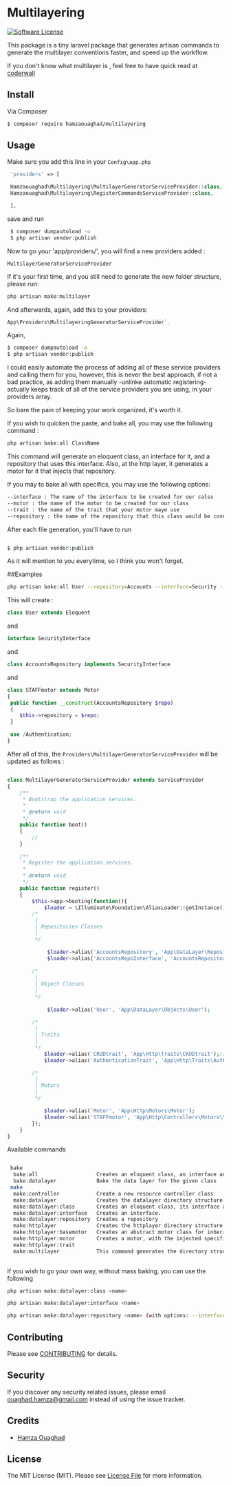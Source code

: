 # Multilayering

[![Software License][ico-license]](LICENSE.md)

This package is a tiny laravel package that generates artisan commands to generate the multilayer conventions faster, and speed up the workflow.

If you don't know what multilayer is , feel free to have quick read at [coderwall](https://coderwall.com/p/itnqyq/alternatives-to-hmvc-with-laravel)
## Install

Via Composer

``` bash
$ composer require hamzaouaghad/multilayering
```

## Usage

Make sure you add this line in your `Config\app.php`
``` php
 'providers' => [

 Hamzaouaghad\Multilayering\MultilayerGeneratorServiceProvider::class,
 Hamzaouaghad\Multilayering\RegisterCommandsServiceProvider::class,

 ],
```

save and run

```bash
 $ composer dumpautoload -o
 $ php artisan vendor:publish
 ```
 Now to go your 'app/providers/', you will find a new providers added :

`MultilayerGeneratorServiceProvider`

 If it's your first time, and you still need to generate the new folder structure, please run:
 
 ```bash
 php artisan make:multilayer
 ```

 And afterwards, again, add this to your providers:
 ```php
 App\Providers\MultilayeringGeneratorServiceProvider`.
```

Again,

```bash
$ composer dumpautoload -o
$ php artisan vendor:publish
```

I could easily automate the process of adding all of these service providers and calling them for you, however, this is never the best approach, if not a bad practice, as adding them manually -unlinke automatic registering- actually keeps track of all of the service providers you are using, in your providers array.

So bare the pain of keeping your work organized, it's worth it.

 If you wish to quicken the paste, and bake all, you may use the following command :
 ```bash
 php artisan bake:all ClassName
 ```
 This command will generate an eloquent class, an interface for it, and a repository that uses this interface. Also, at the http layer, it generates a motor for it that injects that repository.

 If you may to bake all with specifics, you may use the following options:
```bash
--interface : The name of the interface to be created for our calss
--motor : the name of the motor to be created for our class
--trait : the name of the trait that your motor maye use
--repository : the name of the repository that this class would be covered under.
```

After each file generation, you'll have to run 

```php

$ php artisan vendor:publish

```

As it will mention to you everytime, so I think you won't forget.


##Examples 

```bash
php artisan bake:all User --repository=Accounts --interface=Security --motor=STAFF --trait=Authentication
```

This will create :

```php
class User extends Eloquent
```
and
```php
interface SecurityInterface
```
and

```php
class AccountsRepository implements SecurityInterface
```

and

```php
class STAFFmotor extends Motor
{
 public function __construct(AccountsRepository $repo)
 {
    $this->repository = $repo;
 }

 use /Authentication;
}
```

After all of this, the  `Providers\MultilayerGeneratorServiceProvider` will be updated as follows :

```php

class MultilayerGeneratorServiceProvider extends ServiceProvider
{
    /**
     * Bootstrap the application services.
     *
     * @return void
     */
    public function boot()
    {
        //
    }

    /**
     * Register the application services.
     *
     * @return void
     */
    public function register()
    {
        $this->app->booting(function(){
            $loader = \Illuminate\Foundation\AliasLoader::getInstance();
        /*
         |
         | Repositories Classes
         |
         */

             $loader->alias('AccountsRepository', 'App\DataLayer\Repositories\AccountsRepository');
             $loader->alias('AccountsRepoInterface', 'AccountsRepository');
            
        /*
         |
         | Object Classes
         |
         */
         
             $loader->alias('User', 'App\DataLayer\Objects\User');

        /*
         |
         | Traits 
         |  
         */
            $loader->alias('CRUDtrait', 'App\Http\Traits\CRUDtrait');//don't modify this.
            $loader->alias('AuthenticationTrait', 'App\Http\Traits\Authentication');

        /*
         |
         | Motors
         |  
         */

            $loader->alias('Motor', 'App\Http\Motors\Motor');
            $loader->alias('STAFFmotor', 'App\Http\Controllers\Motors\STAFFmotor');
        });
    }
}

```

 Available commands
```bash

 bake
  bake:all                   Creates an eloquent class, an interface and a repository for it, also a motor, and a trait if specified.
  bake:datalayer             Bake the data layer for the given class
 make
  make:controller            Create a new resource controller class
  make:datalayer             Creates the datalayer directory structure
  make:datalayer:class       Creates an eloquent class, its interface and its repository.
  make:datalayer:interface   Creates an interface.
  make:datalayer:repository  Creates a repository
  make:httplayer             Creates the httplayer directory structure
  make:httplayer:basemotor   Creates an abstract motor class for inheritence.
  make:httplayer:motor       Creates a motor, with the injected specified repository, and the trait to be used.
  make:httplayer:trait
  make:multilayer            This command generates the directory structure for the multilayering conventions.
  
```


If you wish to go your own way, without mass baking, you can use the following

```bash
php artisan make:datalayer:class <name>

php artisan make:datalayer:interface <name>

php artisan make:datalayer:repository <name> (with options: --interface= the one you wish your repo to implement, --class=The class whose repo is this
```
## Contributing

Please see [CONTRIBUTING](CONTRIBUTING.md) for details.

## Security

If you discover any security related issues, please email ouaghad.hamza@gmail.com instead of using the issue tracker.

## Credits

- [Hamza Ouaghad](https://twitter.com/hamza_ouaghad)

## License

The MIT License (MIT). Please see [License File](LICENSE.md) for more information.

[ico-version]: https://img.shields.io/packagist/v/league/:package_name.svg?style=flat-square
[ico-license]: https://img.shields.io/badge/license-MIT-brightgreen.svg?style=flat-square
[ico-travis]: https://img.shields.io/travis/thephpleague/:package_name/master.svg?style=flat-square
[ico-scrutinizer]: https://img.shields.io/scrutinizer/coverage/g/thephpleague/:package_name.svg?style=flat-square
[ico-code-quality]: https://img.shields.io/scrutinizer/g/thephpleague/:package_name.svg?style=flat-square
[ico-downloads]: https://img.shields.io/packagist/dt/league/:package_name.svg?style=flat-square

[link-packagist]: https://packagist.org/packages/league/:package_name
[link-travis]: https://travis-ci.org/thephpleague/:package_name
[link-scrutinizer]: https://scrutinizer-ci.com/g/thephpleague/:package_name/code-structure
[link-code-quality]: https://scrutinizer-ci.com/g/thephpleague/:package_name
[link-downloads]: https://packagist.org/packages/league/:package_name
[link-author]: https://github.com/:author_username
[link-contributors]: ../../contributors
